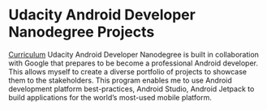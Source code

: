 # Udacity Android Developer Nanodegree Projects

[Curriculum](https://www.udacity.com/course/android-basics-nanodegree-by-google--nd803)
Udacity Android Developer Nanodegree is built in collaboration with Google that prepares to be become a professional Android developer. This allows myself to create a diverse portfolio of projects to showcase them to the stakeholders. This program enables me to use Android development platform best-practices, Android Studio, Android Jetpack to build  applications for the world’s most-used mobile platform.
